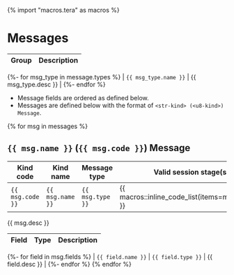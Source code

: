 {% import "macros.tera" as macros %}

# Messages

| Group                 | Description         |
| --------------------- | ------------------- |
{%- for msg_type in message.types %}
| `{{ msg_type.name }}` | {{ msg_type.desc }} |
{%- endfor %}

- Message fields are ordered as defined below.
- Messages are defined below with the format of `<str-kind> (<u8-kind>) Message`.

{% for msg in messages %}
##  `{{ msg.name }}` (`{{ msg.code }}`) Message

| Kind code        | Kind name        | Message type     | Valid session stage(s)                           |
| ---------------- | ---------------- | ---------------- | ------------------------------------------------ |
| `{{ msg.code }}` | `{{ msg.name }}` | `{{ msg.type }}` | {{ macros::inline_code_list(items=msg.stages) }} |


{{ msg.desc }} <br />

| Field              | Type                | Description      |
| ------------------ | ------------------- | ---------------- |
{%- for field in msg.fields %}
| `{{ field.name }}` | `{{ field.type }}`  | {{ field.desc }} |
{%- endfor %}
{% endfor %}
